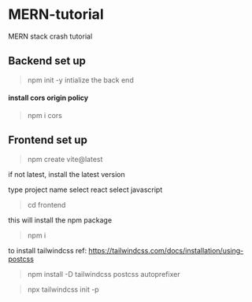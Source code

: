 # MERN-tutorial
MERN stack crash tutorial


## Backend set up 

> npm init -y
intialize the back end

#### install cors origin policy
> npm i cors


## Frontend set up
> npm create vite@latest

if not latest,  install the latest version

type project name
select react
select javascript

> cd frontend

this will install the npm package
>npm i 

to install tailwindcss ref: https://tailwindcss.com/docs/installation/using-postcss 
> npm install -D tailwindcss postcss autoprefixer

> npx tailwindcss init -p
